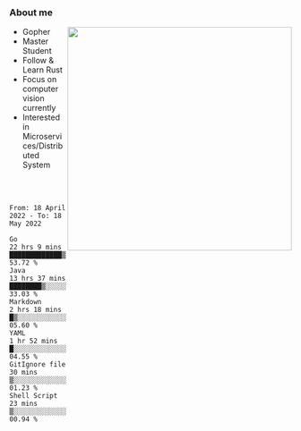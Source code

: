 ### About me

<img align="right" src="https://github-readme-stats-zhiwei-feng.vercel.app/api?username=zhiwei-Feng&show_icons=true&theme=algolia" width="400" />

- Gopher
- Master Student
- Follow & Learn Rust
- Focus on computer vision currently
- Interested in Microservices/Distributed System


<br>
<br>
  
<!--START_SECTION:waka-->

```text
From: 18 April 2022 - To: 18 May 2022

Go               22 hrs 9 mins   █████████████▒░░░░░░░░░░░   53.72 %
Java             13 hrs 37 mins  ████████▒░░░░░░░░░░░░░░░░   33.03 %
Markdown         2 hrs 18 mins   █▒░░░░░░░░░░░░░░░░░░░░░░░   05.60 %
YAML             1 hr 52 mins    █░░░░░░░░░░░░░░░░░░░░░░░░   04.55 %
GitIgnore file   30 mins         ▒░░░░░░░░░░░░░░░░░░░░░░░░   01.23 %
Shell Script     23 mins         ▒░░░░░░░░░░░░░░░░░░░░░░░░   00.94 %
```

<!--END_SECTION:waka-->
</p>



<!--
[![github stats](https://github-readme-stats.vercel.app/api?username=zhiwei-Feng&theme=tokyonight&show_icons=true)](https://github.com/anuraghazra/github-readme-stats)
-->




<!--
**zhiwei-Feng/zhiwei-Feng** is a ✨ _special_ ✨ repository because its `README.md` (this file) appears on your GitHub profile.

Here are some ideas to get you started:

- 🔭 I’m currently working on ...
- 🌱 I’m currently learning ...
- 👯 I’m looking to collaborate on ...
- 🤔 I’m looking for help with ...
- 💬 Ask me about ...
- 📫 How to reach me: ...
- 😄 Pronouns: ...
- ⚡ Fun fact: ...
-->



